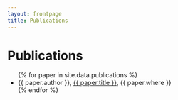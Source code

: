 ```yaml
---
layout: frontpage
title: Publications
---
```


# Publications

<ul>
{% for paper in site.data.publications %}
<li>{{ paper.author }}, <a href="{{ site.baseurl }}/{{ repo }}/resources/{{ paper.pdf }}">{{ paper.title }}</a>, {{ paper.where }}</li>
{% endfor %}
</ul>
